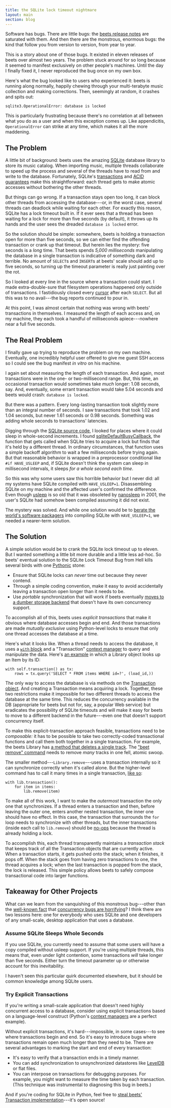 ```yaml
---
title: the SQLite lock timeout nightmare
layout: main
section: blog
---
```

Software has bugs. There are little bugs: the [beets release notes][relnotes] are saturated with them. And then there are the monstrous, enormous bugs: the kind that follow you from version to version, from year to year.

[relnotes]: http://readthedocs.org/docs/beets/-/changelog.html

This is a story about one of those bugs. It existed in eleven releases of beets over almost two years. The problem stuck around for so long because it seemed to manifest exclusively on other people's machines. Until the day I finally fixed it, I never reproduced the bug once on my own box.

Here's what the bug looked like to users who experienced it: beets is running along normally, happily chewing through your multi-terabyte music collection and making corrections. Then, seemingly at random, it crashes and spits out:

    sqlite3.OperationalError: database is locked

This is particularly frustrating because there's no correlation at all between what you do as a user and when this exception comes up. Like appendicitis, `OperationalError` can strike at any time, which makes it all the more maddening.

## The Problem

A little bit of background: beets uses the amazing [SQLite][] database library to store its music catalog. When importing music, multiple threads collaborate to speed up the process and several of the threads have to read from and write to the database. Fortunately, SQLite's [transactions][] and [ACID guarantees][] make this straightforward: each thread gets to make atomic accesses without bothering the other threads.

[ACID guarantees]: http://en.wikipedia.org/wiki/ACID

But things can go wrong. If a transaction stays open too long, it can block other threads from accessing the database---or, in the worst case, several threads can deadlock while waiting for each other. For exactly this reason, SQLite has a lock timeout built in. If it ever sees that a thread has been waiting for a lock for more than five seconds (by default), it throws up its hands and the user sees the dreaded `database is locked` error.

So the solution should be simple: somewhere, beets is holding a transaction open for more than five seconds, so we can either find the offending transaction or crank up that timeout. But herein lies the mystery: five seconds is a *long* time. That beets spends *5,000 milliseconds* manipulating the database in a single transaction is indicative of something dark and terrible. No amount of `SELECT`s and `INSERT`s at beets' scale should add up to five seconds, so turning up the timeout parameter is really just painting over the rot.

So I looked at every line in the source where a transaction could start. I made extra-double-sure that filesystem operations happened only outside of transactions. I fastidiously closed every [cursor][] after each `SELECT`. But all this was to no avail---the bug reports continued to pour in.

At this point, I was almost certain that nothing was wrong with beets' transactions in themselves. I measured the length of each access and, on my machine, they each took a handful of milliseconds apiece---nowhere near a full five seconds.

## The Real Problem

I finally gave up trying to reproduce the problem on my own machine. Eventually, one incredibly helpful user offered to give me guest SSH access so I could see the bug manifest *in vitro* on his machine.

I again set about measuring the length of each transaction. And again, most transactions were in the one- or two-millisecond range. But, this time, an occasional transaction would sometimes take *much* longer: 1.08 seconds, say. And, eventually, some errant transaction would take 5.04 seconds and beets would crash: `database is locked`.

But there was a pattern. Every long-lasting transaction took slightly more than an integral number of seconds. I saw transactions that took 1.02 and 1.04 seconds, but never 1.61 seconds or 0.98 seconds. Something was adding whole seconds to transactions' latencies.

Digging through the [SQLite source code][sqlite source], I looked for places where it could sleep in whole-second increments. I found [sqliteDefaultBusyCallback][dbc], the function that gets called when SQLite tries to acquire a lock but finds that it's held by a different thread. In ordinary circumstances, that function uses a simple backoff algorithm to wait a few milliseconds before trying again. But that reasonable behavior is wrapped in a preprocessor conditional like `#if HAVE_USLEEP` and, if SQLite doesn't think the system can sleep in millisecond intervals, it sleeps *for a whole second each time*.

So this was why some users saw this horrible behavior but I never did: all my systems have SQLite compiled with `HAVE_USLEEP=1`. Disassembling SQLite on my machine and the affected user's confirmed the difference. Even though [usleep][] is so old that it was obsoleted by [nanosleep][] in 2001, the user's SQLite had somehow been compiled assuming it did not exist.

The mystery was solved. And while one solution would be to [berate the world's software packagers][bsdemail] into compiling SQLite with `HAVE_USLEEP=1`, we needed a nearer-term solution.

[nanosleep]: http://pubs.opengroup.org/onlinepubs/7908799/xsh/nanosleep.html
[usleep]: http://pubs.opengroup.org/onlinepubs/7908799/xsh/usleep.html
[dbc]: http://read.cs.ucla.edu/~vandebo/sqlite/source/src/main.c#L305
[sqlite source]: http://www.sqlite.org/download.html
[bsdemail]: http://mail-index.netbsd.org/current-users/2012/06/01/msg020320.html

## The Solution

A simple solution would be to crank the SQLite lock timeout up to eleven. But I wanted something a little bit more durable and a little less ad-hoc. So beets' eventual solution to the SQLite Lock Timeout Bug from Hell kills several birds with one [Pythonic][zen] stone:

* Ensure that SQLite locks can *never* time out because they never contend.
* Through a simple coding convention, make it easy to avoid accidentally leaving a transaction open longer than it needs to be.
* Use *portable* synchronization that will work if beets eventually [moves to a dumber storage backend][nosql] that doesn't have its own concurrency support.

To accomplish all of this, beets uses *explicit transactions* that make it obvious where database accesses begin and end. And those transactions are made *mutually exclusive* using Python-level locks to ensure that only one thread accesses the database at a time.

Here's what it looks like. When a thread needs to access the database, it uses a [`with` block][with] and a "Transaction" [context manager][ctx] to query and manipulate the data. Here's [an example](https://github.com/sampsyo/beets/blob/master/beets/library.py#L1182) in which a Library object looks up an Item by its ID:

    with self.transaction() as tx:
        rows = tx.query('SELECT * FROM items WHERE id=?', (load_id,))

The only way to access the database is via methods on the [Transaction object][txn]. And creating a Transaction means acquiring a lock. Together, these two restrictions make it impossible for two different threads to access the database at the same time. This reduces the concurrency available in the DB (appropriate for beets but not for, say, a popular Web service) but eradicates the possibility of SQLite timeouts and will make it easy for beets to move to a different backend in the future---even one that doesn't support concurrency itself.

[txn]: https://github.com/sampsyo/beets/blob/master/beets/library.py#L919

To make this explicit-transaction approach feasible, transactions need to be *composable:* it has to be possible to take two correctly-coded transactional functions and call them both together in a single transaction. For example, the beets Library has [a method that deletes a single track](https://github.com/sampsyo/beets/blob/master/beets/library.py#L1220). The ["beet remove" command][beet remove] needs to remove *many* tracks in one fell, atomic swoop.

The smaller method---`Library.remove`---uses a transaction internally so it can synchronize correctly when it's called alone. But the higher-level command has to call it many times in a single transaction, [like so](https://github.com/sampsyo/beets/blob/master/beets/ui/commands.py#L984):

    with lib.transaction():
        for item in items:
            lib.remove(item)

To make all of this work, I want to make the *outermost* transaction the only one that synchronizes. If a thread enters a transaction and then, before leaving the outer one, enters another nested transaction, the inner one should have no effect. In this case, the transaction that surrounds the `for` loop needs to synchronize with other threads, but the inner transactions (inside each call to ``lib.remove``) should be [no-ops][nop] because the thread is already holding a lock.

To accomplish this, each thread transparently maintains a *transaction stack* that keeps track of all the Transaction objects that are currently active. When a transaction starts, it gets pushed onto the stack; when it finishes, it pops off. When the stack goes from having zero transactions to one, the thread acquires a lock; when the last transaction is popped from the stack, the lock is released. This simple policy allows beets to safely compose transactional code into larger functions.

[beet remove]: http://beets.readthedocs.org/en/latest/reference/cli.html#remove
[ctx]: http://docs.python.org/library/stdtypes.html#typecontextmanager
[with]: http://www.python.org/dev/peps/pep-0343/
[zen]: http://www.python.org/dev/peps/pep-0020/
[nosql]: https://github.com/sampsyo/beets/wiki/Refactoring
[nop]: http://en.wikipedia.org/wiki/NOP

## Takeaway for Other Projects

What can we learn from the vanquishing of this monstrous bug---other than the [well-known fact][cbug classification] that [concurrency bugs are horrifying][heisenbug]? I think there are two lessons here: one for everybody who uses SQLite and one developers of any small-scale, desktop application that uses a database. 

[heisenbug]: http://en.wiktionary.org/wiki/heisenbug
[cbug classification]: http://www.cs.columbia.edu/~junfeng/09fa-e6998/papers/concurrency-bugs.pdf

### Assume SQLite Sleeps Whole Seconds

If you use SQLite, you currently need to assume that some users will have a copy compiled without usleep support. If you're using multiple threads, this means that, even under light contention, some transactions *will* take longer than five seconds. Either turn the timeout parameter up or otherwise account for this inevitability.

I haven't seen this particular quirk documented elsewhere, but it should be common knowledge among SQLite users.

### Try Explicit Transactions

If you're writing a small-scale application that doesn't need highly concurrent access to a database, consider using explicit transactions based on a language-level construct (Python's [context managers][ctx] are a perfect example).

Without explicit transactions, it's hard---impossible, in some cases---to see where transactions begin and end. So it's easy to introduce bugs where transactions remain open much longer than they need to be. There are several advantages to marking the start and end of every transaction:

* It's easy to verify that a transaction ends in a timely manner.
* You can add synchronization to unsynchronized datastores like [LevelDB][] or flat files.
* You can interpose on transactions for debugging purposes. For example, you might want to measure the time taken by each transaction. (This technique was instrumental to diagnosing this bug in beets.)

And if you're coding for SQLite in Python, feel free to [steal beets' Transaction implementation][txn]---it's open source!

[LevelDB]: http://code.google.com/p/leveldb/
[cursor]: http://docs.python.org/library/sqlite3.html#cursor-objects
[transactions]: http://www.sqlite.org/lang_transaction.html
[SQLite]: http://www.sqlite.org/
